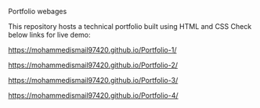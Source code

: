Portfolio webages 

This repository hosts a technical portfolio built using HTML and CSS
Check below links for live demo:

https://mohammedismail97420.github.io/Portfolio-1/

https://mohammedismail97420.github.io/Portfolio-2/

https://mohammedismail97420.github.io/Portfolio-3/

https://mohammedismail97420.github.io/Portfolio-4/

